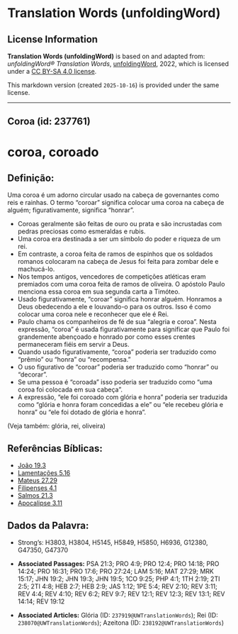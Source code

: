# Translation Words (unfoldingWord)

## License Information

**Translation Words (unfoldingWord)** is based on and adapted from: _unfoldingWord® Translation Words_, [unfoldingWord](https://unfoldingword.org/utw), 2022, which is licensed under a [CC BY-SA 4.0 license](https://creativecommons.org/licenses/by-sa/4.0/legalcode.en).

This markdown version (created `2025-10-16`) is provided under the same license.



--------------------------------

## Coroa (id: 237761)

coroa, coroado
==============

Definição:
----------

Uma coroa é um adorno circular usado na cabeça de governantes como reis e rainhas. O termo “coroar” significa colocar uma coroa na cabeça de alguém; figurativamente, significa “honrar”.

* Coroas geralmente são feitas de ouro ou prata e são incrustadas com pedras preciosas como esmeraldas e rubis.
* Uma coroa era destinada a ser um símbolo do poder e riqueza de um rei.
* Em contraste, a coroa feita de ramos de espinhos que os soldados romanos colocaram na cabeça de Jesus foi feita para zombar dele e machucá\-lo.
* Nos tempos antigos, vencedores de competições atléticas eram premiados com uma coroa feita de ramos de oliveira. O apóstolo Paulo menciona essa coroa em sua segunda carta a Timóteo.
* Usado figurativamente, “coroar” significa honrar alguém. Honramos a Deus obedecendo a ele e louvando\-o para os outros. Isso é como colocar uma coroa nele e reconhecer que ele é Rei.
* Paulo chama os companheiros de fé de sua “alegria e coroa”. Nesta expressão, “coroa” é usada figurativamente para significar que Paulo foi grandemente abençoado e honrado por como esses crentes permaneceram fiéis em servir a Deus.
* Quando usado figurativamente, “coroa” poderia ser traduzido como “prêmio” ou “honra” ou “recompensa.”
* O uso figurativo de “coroar” poderia ser traduzido como “honrar” ou “decorar”.
* Se uma pessoa é “coroada” isso poderia ser traduzido como “uma coroa foi colocada em sua cabeça”.
* A expressão, “ele foi coroado com glória e honra” poderia ser traduzida como “glória e honra foram concedidas a ele” ou “ele recebeu glória e honra” ou “ele foi dotado de glória e honra”.

(Veja também: glória, rei, oliveira)

Referências Bíblicas:
---------------------

* [João 19\.3](https://ref.ly/John19:3)
* [Lamentações 5\.16](https://ref.ly/Lam5:16)
* [Mateus 27\.29](https://ref.ly/Matt27:29)
* [Filipenses 4\.1](https://ref.ly/Phil4:1)
* [Salmos 21\.3](https://ref.ly/Ps21:3)
* [Apocalipse 3\.11](https://ref.ly/Rev3:11)

Dados da Palavra:
-----------------

* Strong’s: H3803, H3804, H5145, H5849, H5850, H6936, G12380, G47350, G47370

* **Associated Passages:** PSA 21:3; PRO 4:9; PRO 12:4; PRO 14:18; PRO 14:24; PRO 16:31; PRO 17:6; PRO 27:24; LAM 5:16; MAT 27:29; MRK 15:17; JHN 19:2; JHN 19:3; JHN 19:5; 1CO 9:25; PHP 4:1; 1TH 2:19; 2TI 2:5; 2TI 4:8; HEB 2:7; HEB 2:9; JAS 1:12; 1PE 5:4; REV 2:10; REV 3:11; REV 4:4; REV 4:10; REV 6:2; REV 9:7; REV 12:1; REV 12:3; REV 13:1; REV 14:14; REV 19:12
* **Associated Articles:** Glória (ID: `237919@UWTranslationWords`); Rei (ID: `238070@UWTranslationWords`); Azeitona (ID: `238192@UWTranslationWords`)

